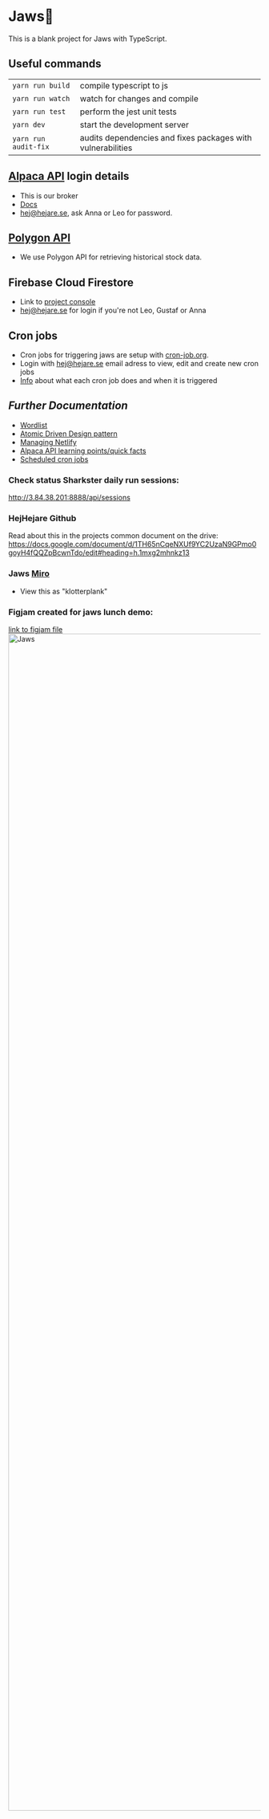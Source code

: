 # Jaws🦈

This is a blank project for Jaws with TypeScript.

## Useful commands

|                      |                                                             |
| -------------------- | ----------------------------------------------------------- |
| `yarn run build`     | compile typescript to js                                    |
| `yarn run watch`     | watch for changes and compile                               |
| `yarn run test`      | perform the jest unit tests                                 |
| `yarn dev`           | start the development server                                |
| `yarn run audit-fix` | audits dependencies and fixes packages with vulnerabilities |

## [Alpaca API](https://broker-app.alpaca.markets/dev) login details

- This is our broker
- [Docs](https://alpaca.markets/docs/api-references/broker-api/)
- hej@hejare.se, ask Anna or Leo for password.

## [Polygon API](https://polygon.io/docs/stocks/getting-started)

- We use Polygon API for retrieving historical stock data.

## Firebase Cloud Firestore

- Link to [project console](https://console.firebase.google.com/u/0/project/jaws-sharkster/overview)
- hej@hejare.se for login if you're not Leo, Gustaf or Anna

## Cron jobs

- Cron jobs for triggering jaws are setup with [cron-job.org](https://console.cron-job.org/).
- Login with hej@hejare.se email adress to view, edit and create new cron jobs
- [Info](docs/scheduling.md) about what each cron job does and when it is triggered

## _Further Documentation_

- [Wordlist](docs/wordlist.md)
- [Atomic Driven Design pattern](docs/adr.md)
- [Managing Netlify](docs/netlify.md)
- [Alpaca API learning points/quick facts](https://github.com/hejare/jaws/blob/main/docs/alpaca-api-learning-points.md)
- [Scheduled cron jobs](docs/scheduling.md)

### Check status Sharkster daily run sessions:

http://3.84.38.201:8888/api/sessions

### HejHejare Github

Read about this in the projects common document on the drive:
https://docs.google.com/document/d/1TH65nCqeNXUf9YC2UzaN9GPmo0goyH4fQQZpBcwnTdo/edit#heading=h.1mxg2mhnkz13

### Jaws [Miro](https://miro.com/app/board/uXjVP643fvA=/)

- View this as "klotterplank"

### Figjam created for jaws lunch demo:

[link to figjam file](https://www.figma.com/file/kowkYi7MyKme55ymeD2KQk/Jaws?node-id=0%3A1&t=D1f406w1UxyPwEJi-0)
<img width="2345" alt="Jaws" src="https://user-images.githubusercontent.com/58371851/211869474-25bcc2a4-054b-4349-a1bc-38e55b522099.png">
